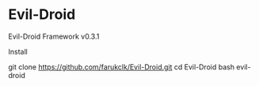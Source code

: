 # Evil-Droid
Evil-Droid Framework  v0.3.1


Install

git clone https://github.com/farukclk/Evil-Droid.git
cd Evil-Droid
bash evil-droid

